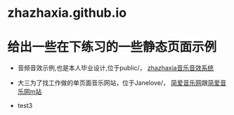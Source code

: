 # zhazhaxia.github.io
# 给出一些在下练习的一些静态页面示例

- 音频音效示例,也是本人毕业设计,位于public/， [zhazhaxia音乐音效系统](http://zhazhaxia.github.io/public/)
- 大三为了找工作做的单页面音乐网站，位于Janelove/， [简爱音乐网](http://zhazhaxia.github.io/janelove/)跟[简爱音乐网m站](http://zhazhaxia.github.io/janelove/)


- test3